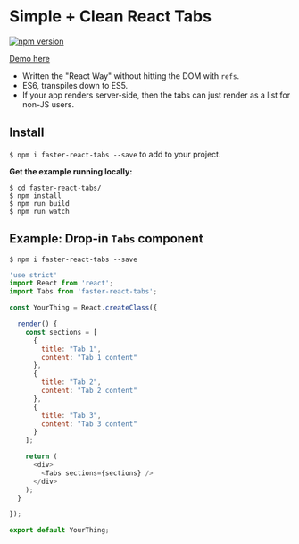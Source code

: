 # Simple + Clean React Tabs

[![npm version](https://badge.fury.io/js/faster-react-tabs.svg)](http://badge.fury.io/js/faster-react-tabs)

[Demo here](http://edenspiekermann.github.io/faster-react-tabs/)

- Written the "React Way" without hitting the DOM with `refs`.
- ES6, transpiles down to ES5.
- If your app renders server-side, then the tabs can just render as a list for non-JS users.

## Install
`$ npm i faster-react-tabs --save` to add to your project.

**Get the example running locally:**

```
$ cd faster-react-tabs/
$ npm install
$ npm run build
$ npm run watch
```

## Example: Drop-in `Tabs` component
`$ npm i faster-react-tabs --save`

```javascript
'use strict'
import React from 'react';
import Tabs from 'faster-react-tabs';

const YourThing = React.createClass({

  render() {
    const sections = [
      {
        title: "Tab 1",
        content: "Tab 1 content"
      },
      {
        title: "Tab 2",
        content: "Tab 2 content"
      },
      {
        title: "Tab 3",
        content: "Tab 3 content"
      }
    ];

    return (
      <div>
        <Tabs sections={sections} />
      </div>
    );
  }

});

export default YourThing;
```

